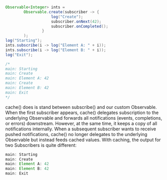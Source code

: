 ```java

Observable<Integer> ints =
        Observable.create(subscriber -> {
                    log("Create");
                    subscriber.onNext(42);
                    subscriber.onCompleted();
                }
        );
log("Starting");
ints.subscribe(i -> log("Element A: " + i));
ints.subscribe(i -> log("Element B: " + i));
log("Exit");

/*
main: Starting
main: Create
main: Element A: 42
main: Create
main: Element B: 42
main: Exit
*/
```

cache() does is stand between subscribe() and our custom Observable. When the first subscriber appears, cache() delegates subscription to the underlying Observable and forwards all notifications (events, completions, or errors) downstream. However, at the same time, it keeps a copy of all notifications internally. When a subsequent subscriber wants to receive pushed notifications, cache() no longer delegates to the underlying Observable but instead feeds cached values. With caching, the output for two Subscribers is quite different:

```java
main: Starting
main: Create
main: Element A: 42
main: Element B: 42
main: Exit
```
